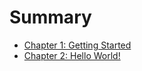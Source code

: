 # Summary

* [Chapter 1: Getting Started](01_getting_started.md)
* [Chapter 2: Hello World!](02_hello_world.md)
